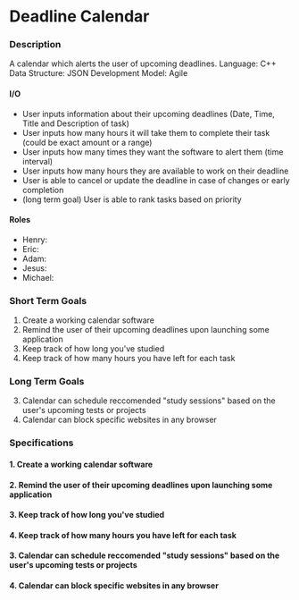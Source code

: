 # Deadline Calendar

### Description
A calendar which alerts the user of upcoming deadlines.
Language: C++
Data Structure: JSON 
Development Model: Agile

#### I/O
* User inputs information about their upcoming deadlines (Date, Time, Title and Description of task)
* User inputs how many hours it will take them to complete their task (could be exact amount or a range)
* User inputs how many times they want the software to alert them (time interval)
* User inputs how many hours they are available to work on their deadline
* User is able to cancel or update the deadline in case of changes or early completion
* (long term goal) User is able to rank tasks based on priority

#### Roles
* Henry: 
* Eric:
* Adam:
* Jesus:
* Michael:

### Short Term Goals
1. Create a working calendar software
2. Remind the user of their upcoming deadlines upon launching some application
3. Keep track of how long you've studied
4. Keep track of how many hours you have left for each task

### Long Term Goals
3. Calendar can schedule reccomended "study sessions" based on the user's upcoming tests or projects
4. Calendar can block specific websites in any browser

### Specifications
#### 1. Create a working calendar software

#### 2. Remind the user of their upcoming deadlines upon launching some application

#### 3. Keep track of how long you've studied

#### 4. Keep track of how many hours you have left for each task


#### 3. Calendar can schedule reccomended "study sessions" based on the user's upcoming tests or projects

#### 4. Calendar can block specific websites in any browser